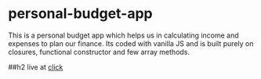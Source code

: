 # personal-budget-app
This is a personal budget app which helps us in calculating income and expenses to plan our finance. Its coded with vanilla JS and is built purely on closures, functional constructor and few array methods.
 
##h2 live at  [click](http://jaded-rabbit.surge.sh/)
